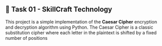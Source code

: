 ## 🔐 Task 01 - SkillCraft Technology

This project is a simple implementation of the **Caesar Cipher** encryption and decryption algorithm using Python. The Caesar Cipher is a classic substitution cipher where each letter in the plaintext is shifted by a fixed number of positions 